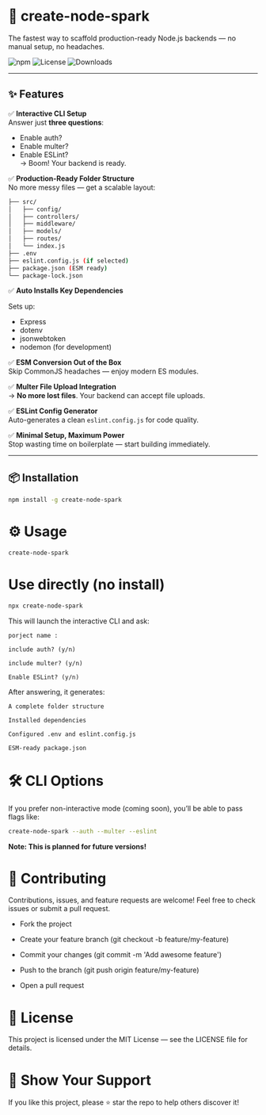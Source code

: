 # 🚀 create-node-spark

The fastest way to scaffold production-ready Node.js backends — no manual setup, no headaches.

![npm](https://img.shields.io/npm/v/create-node-spark)
![License](https://img.shields.io/github/license/talhabilal-dev/create-node-spark)
![Downloads](https://img.shields.io/npm/dm/create-node-spark)

---

## ✨ Features

✅ **Interactive CLI Setup**  
Answer just **three questions**:

- Enable auth?
- Enable multer?
- Enable ESLint?  
  → Boom! Your backend is ready.

✅ **Production-Ready Folder Structure**  
No more messy files — get a scalable layout:

```bash my-app/
├── src/
│   ├── config/
│   ├── controllers/
│   ├── middleware/
│   ├── models/
│   ├── routes/
│   └── index.js
├── .env
├── eslint.config.js (if selected)
├── package.json (ESM ready)
└── package-lock.json
```

✅ **Auto Installs Key Dependencies**

Sets up:

- Express
- dotenv
- jsonwebtoken
- nodemon (for development)

✅ **ESM Conversion Out of the Box**  
Skip CommonJS headaches — enjoy modern ES modules.

✅ **Multer File Upload Integration**  
 → **No more lost files**. Your backend can accept file uploads.

✅ **ESLint Config Generator**  
Auto-generates a clean `eslint.config.js` for code quality.

✅ **Minimal Setup, Maximum Power**  
Stop wasting time on boilerplate — start building immediately.

---

## 📦 Installation

```bash
npm install -g create-node-spark
```

# ⚙️ Usage

```bash
create-node-spark
```

# Use directly (no install)

```bash
npx create-node-spark
```

This will launch the interactive CLI and ask:

    porject name :

    include auth? (y/n)

    include multer? (y/n)

    Enable ESLint? (y/n)

After answering, it generates:

    A complete folder structure

    Installed dependencies

    Configured .env and eslint.config.js

    ESM-ready package.json

# 🛠 CLI Options

If you prefer non-interactive mode (coming soon), you’ll be able to pass flags like:

```bash
create-node-spark --auth --multer --eslint
```

**Note: This is planned for future versions!**

# 🤝 Contributing

Contributions, issues, and feature requests are welcome!
Feel free to check issues or submit a pull request.

- Fork the project

- Create your feature branch (git checkout -b feature/my-feature)

- Commit your changes (git commit -m 'Add awesome feature')

- Push to the branch (git push origin feature/my-feature)

- Open a pull request

# 📄 License

This project is licensed under the MIT License — see the LICENSE file for details.

# 🌟 Show Your Support

If you like this project, please ⭐ star the repo to help others discover it!

